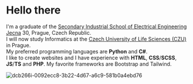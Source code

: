 # Hello there
I'm a graduate of the [Secondary Industrial School of Electrical Engineering Jecna](https://www.spsejecna.cz/) 30, Prague, Czech Republic.  
I will now study Informatics at the [Czech University of Life Sciences (CZU)](https://www.pef.czu.cz/) in Prague.  
My preferred programming languages are **Python** and **C#**.  
I like to create websites and I have experience with **HTML**, **CSS**/**SCSS**, **JS**/**TS** and **PHP**. My favorite frameworks are Bootstrap and Tailwind.  

![dcb266i-0092ecc8-3b22-4d67-a6c9-581b0a4ebd76](https://github.com/NeightN/NeightN/assets/107149335/e46a86a6-0dee-410b-8105-c92d2b551e8d)

